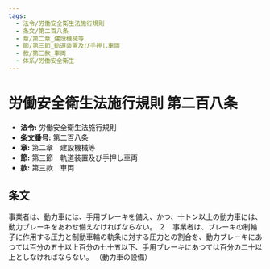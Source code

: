 ```yaml
---
tags:
  - 法令/労働安全衛生法施行規則
  - 条文/第二百八条
  - 章/第二章_建設機械等
  - 節/第三節_軌道装置及び手押し車両
  - 款/第三款_車両
  - 体系/労働安全衛生
---
```

# 労働安全衛生法施行規則 第二百八条

- **法令:** 労働安全衛生法施行規則
- **条文番号:** 第二百八条
- **章:** 第二章　建設機械等
- **節:** 第三節　軌道装置及び手押し車両
- **款:** 第三款　車両

## 条文
事業者は、動力車には、手用ブレーキを備え、かつ、十トン以上の動力車には、動力ブレーキをあわせ備えなければならない。
２　事業者は、ブレーキの制輪子に作用する圧力と制動車輪の軌条に対する圧力との割合を、動力ブレーキにあつては百分の五十以上百分の七十五以下、手用ブレーキにあつては百分の二十以上としなければならない。
（動力車の設備）

